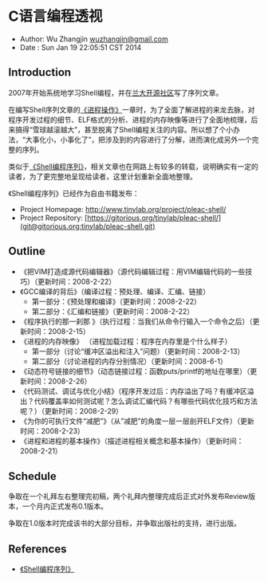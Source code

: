 

# C语言编程透视 

- Author: Wu Zhangjin <wuzhangjin@gmail.com>
- Date  : Sun Jan 19 22:05:51 CST 2014

## Introduction

2007年开始系统地学习Shell编程，并在[兰大开源社区](http://oss.lzu.edu.cn)写了序列文章。

在编写Shell序列文章的[《进程操作》](http://www.tinylab.org/shell-programming-paradigm-of-process-operations/)一章时，为了全面了解进程的来龙去脉，对程序开发过程的细节、ELF格式的分析、进程的内存映像等进行了全面地梳理，后来搞得“雪球越滚越大”，甚至脱离了Shell编程关注的内容。所以想了个小办法，“大事化小，小事化了”，把涉及到的内容进行了分解，进而演化成另外一个完整的序列。

类似于[《Shell编程序列》](http://www.tinylab.org/shell-programming-paradigm-series-index-review/)，相关文章也在网路上有较多的转载，说明确实有一定的读者，为了更完整地呈现给读者，这里计划重新全面地整理。

《Shell编程序列》已经作为自由书籍发布：

- Project Homepage: <http://www.tinylab.org/project/pleac-shell/>
- Project Repository: [https://gitorious.org/tinylab/pleac-shell/](git@gitorious.org:tinylab/pleac-shell.git)

## Outline

-   《把VIM打造成源代码编辑器》（源代码编辑过程：用VIM编辑代码的一些技巧）（更新时间：2008-2-22）
-   《GCC编译的背后》（编译过程：预处理、编译、汇编、链接）
    - 第一部分：《预处理和编译》（更新时间：2008-2-22）
    - 第二部分：《汇编和链接》（更新时间：2008-2-22）
-   《程序执行的那一刹那 》（执行过程：当我们从命令行输入一个命令之后）（更新时间：2008-2-15）
-   《进程的内存映像》 （进程加载过程：程序在内存里是个什么样子）
    - 第一部分（讨论“缓冲区溢出和注入”问题）（更新时间：2008-2-13）
    - 第二部分（讨论进程的内存分别情况）（更新时间：2008-6-1）
-   《动态符号链接的细节》（动态链接过程：函数puts/printf的地址在哪里）（更新时间：2008-2-26）
-   《代码测试、调试与优化小结》（程序开发过后：内存溢出了吗？有缓冲区溢出？代码覆盖率如何测试呢？怎么调试汇编代码？有哪些代码优化技巧和方法呢？）（更新时间：2008-2-29）
-   《为你的可执行文件“减肥”》（从”减肥”的角度一层一层剖开ELF文件）（更新时间：2008-2-23）
-   《进程和进程的基本操作》（描述进程相关概念和基本操作）（更新时间：2008-2-21）

## Schedule

争取在一个礼拜左右整理完初稿，两个礼拜内整理完成后正式对外发布Review版本，一个月内正式发布0.1版本。

争取在1.0版本时完成该书的大部分目标，并争取出版社的支持，进行出版。

## References

- [《Shell编程序列》](http://www.tinylab.org/shell-programming-paradigm-series-index-review/)
